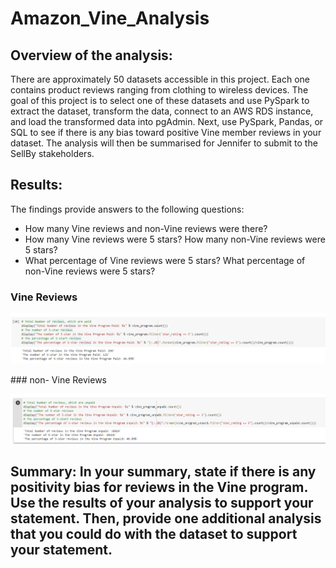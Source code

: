 # Amazon_Vine_Analysis

## Overview of the analysis: 

There are approximately 50 datasets accessible in this project. Each one contains product reviews ranging from clothing to wireless devices. The goal of this project is to select one of these datasets and use PySpark to extract the dataset, transform the data, connect to an AWS RDS instance, and load the transformed data into pgAdmin. Next, use PySpark, Pandas, or SQL to see if there is any bias toward positive Vine member reviews in your dataset. The analysis will then be summarised for Jennifer to submit to the SellBy stakeholders.

## Results: 

The findings provide answers to the following questions:
  - How many Vine reviews and non-Vine reviews were there?
  - How many Vine reviews were 5 stars? How many non-Vine reviews were 5 stars?
  - What percentage of Vine reviews were 5 stars? What percentage of non-Vine reviews were 5 stars?

### Vine Reviews
<p align="center"><img src="https://github.com/zkirsan/Amazon_Vine_Analysis/blob/main/Resources/Vine_Program_Paid.PNG"></img></p>
### non- Vine Reviews
<p align="center"><img src="https://github.com/zkirsan/Amazon_Vine_Analysis/blob/main/Resources/Vine_Program_UnPaid.PNG"></img></p>


## Summary: In your summary, state if there is any positivity bias for reviews in the Vine program. Use the results of your analysis to support your statement. Then, provide one additional analysis that you could do with the dataset to support your statement.
